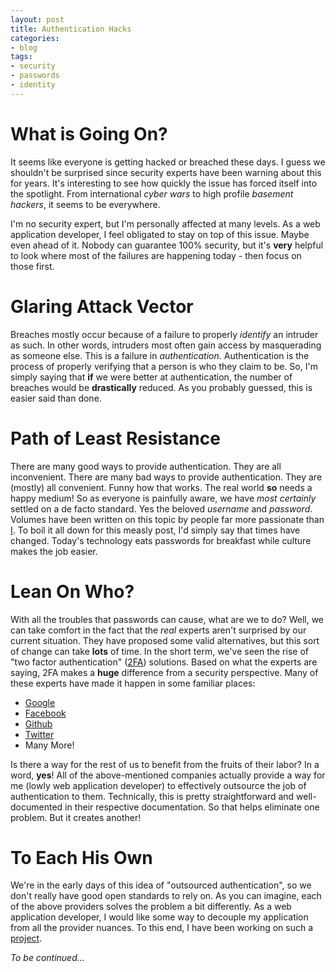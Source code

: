 ```yaml
---
layout: post
title: Authentication Hacks
categories:
- blog
tags:
- security
- passwords
- identity
---
```


# What is Going On?
It seems like everyone is getting hacked or breached these days. I guess we shouldn't be surprised since security experts have been warning about this for years. It's interesting to see how quickly the issue has forced itself into the spotlight. From international _cyber wars_ to high profile _basement hackers_, it seems to be everywhere.

I'm no security expert, but I'm personally affected at many levels. As a web application developer, I feel obligated to stay on top of this issue. Maybe even ahead of it. Nobody can guarantee 100% security, but it's __very__ helpful to look where most of the failures are happening today - then focus on those first.

# Glaring Attack Vector
Breaches mostly occur because of a failure to properly _identify_ an intruder as such. In other words, intruders most often gain access by masquerading as someone else. This is a failure in _authentication_. Authentication is the process of properly verifying that a person is who they claim to be. So, I'm simply saying that __if__ we were better at authentication, the number of breaches would be __drastically__ reduced. As you probably guessed, this is easier said than done.

# Path of Least Resistance
There are many good ways to provide authentication. They are all inconvenient. There are many bad ways to provide authentication. They are (mostly) all convenient. Funny how that works. The real world __so__ needs a happy medium! So as everyone is painfully aware, we have _most certainly_ settled on a de facto standard. Yes the beloved _username_ and _password_. Volumes have been written on this topic by people far more passionate than [I][eyeris]. To boil it all down for this measly post, I'd simply say that times have changed. Today's technology eats passwords for breakfast while culture makes the job easier. 

# Lean On Who? 
With all the troubles that passwords can cause, what are we to do? Well, we can take comfort in the fact that the _real_ experts aren't surprised by our current situation. They have proposed some valid alternatives, but this sort of change can take __lots__ of time. In the short term, we've seen the rise of "two factor authentication" ([2FA][2fa]) solutions. Based on what the experts are saying, 2FA makes a __huge__ difference from a security perspective. Many of these experts have made it happen in some familiar places:

* [Google][google2fa]
* [Facebook][fb2fa]
* [Github][gh2fa]
* [Twitter][twitter2fa]
* Many More!

Is there a way for the rest of us to benefit from the fruits of their labor? In a word, __yes__! All of the above-mentioned companies actually provide a way for me (lowly web application developer) to effectively outsource the job of authentication to them. Technically, this is pretty straightforward and well-documented in their respective documentation. So that helps eliminate one problem. But it creates another!

# To Each His Own
We're in the early days of this idea of "outsourced authentication", so we don't really have good open standards to rely on. As you can imagine, each of the above providers solves the problem a bit differently. As a web application developer, I would like some way to decouple my application from all the provider nuances. To this end, I have been working on such a [project][jwtc]. 

_To be continued..._


[eyeris]: https://github.com/spitimage/eyeris/wiki
[2fa]: http://en.wikipedia.org/wiki/Two_factor_authentication
[google2fa]: https://www.google.com/landing/2step/
[fb2fa]: https://www.authy.com/add-2-factor-authentication-facebook
[gh2fa]: https://help.github.com/articles/about-two-factor-authentication/
[twitter2fa]: https://blog.twitter.com/2013/getting-started-with-login-verification
[jwtc]: https://github.com/spitimage/jwt-central

